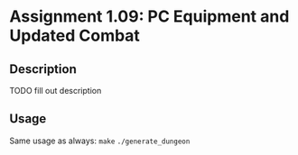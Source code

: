 # Assignment 1.09: PC Equipment and Updated Combat

## Description

TODO fill out description

## Usage

Same usage as always:
`make`
`./generate_dungeon`
